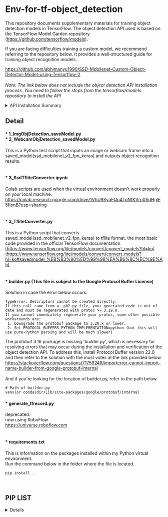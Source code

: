 # Env-for-tf-object_detection

This repository documents supplementary materials for training object detection models in TensorFlow. The object detection API used is based on the TensorFlow Model Garden repository (https://github.com/tensorflow/models).<br>

If you are facing difficulties training a custom model, we recommend referring to the repository below. It provides a well-structured guide for training object recognition models.<br>

https://github.com/abhimanyu1990/SSD-Mobilenet-Custom-Object-Detector-Model-using-Tensorflow-2<br><br>
*Note: The link below does not include the object detection API installation process. You need to follow the steps from the tensorflow/models repository to install the API* <br>
<details>
<summary> API Installation Summary</summary>
The Process is: <br>
&nbsp;&nbsp;1. Build models/research/object_detection/protos using protoc.<br>
&nbsp;&nbsp;2. Move models/research/object_detection/packages/tf2/setup.py to the research directory.<br>
&nbsp;&nbsp;3. Install the package using pip.<br><br>
</details>


## Detail

#### * 1_ImgObjDetection_saveModel.py <br> * 2_WebcamObjDetection_savedModel.py
This is a Python test script that inputs an image or webcam frame into a saved_model(ssd_mobilenet_v2_fpn_keras) and outputs object recognition results. <br><br>

#### * 3_SsdTfliteConverter.ipynb
Colab scripts are used when the virtual environment doesn't work properly on your local machine.<br>
https://colab.research.google.com/drive/1VhU9SyaFQn4ToNfKVrn0SdHglE5fionB?usp=sharing
<br><br>

#### * 3_TfliteConverter.py <br>
This is a Python script that converts saved_model(ssd_mobilenet_v2_fpn_keras) to tflite format. the most basic code provided in the official TensorFlow documentation.<br>
[https://www.tensorflow.org/lite/models/convert/convert_models?hl=ko](https://www.tensorflow.org/lite/models/convert/convert_models?hl=ko#savedmodel_%EB%B3%80%ED%99%98%EA%B6%8C%EC%9E%A5)
<br><br>

#### * builder.py **(This file is subject to the Google Protocol Buffer License)**<br>
Solution in case the error below occurs:
```
TypeError: Descriptors cannot be created directly.
If this call came from a _pb2.py file, your generated code is out of date and must be regenerated with protoc >= 3.19.0.
If you cannot immediately regenerate your protos, some other possible workarounds are:
 1. Downgrade the protobuf package to 3.20.x or lower.
 2. Set PROTOCOL_BUFFERS_PYTHON_IMPLEMENTATION=python (but this will use pure-Python parsing and will be much slower)
```
The protobuf 3.16 package is missing 'builder.py', which is necessary for resolving errors that may occur during the installation and verification of the object detection API. To address this, install Protocol Buffer version 22.0 and then refer to the solution with the most votes at the link provided below.
https://stackoverflow.com/questions/71759248/importerror-cannot-import-name-builder-from-google-protobuf-internal<br><br>
And if you're looking for the location of builder.py, refer to the path below.
```
# Path of builder.py
venv(or conda)dir/Lib/site-packages/google/protobuf/internal
```


#### * generate_tfrecord.py 
deprecated.
<br>now using RoboFlow<br>
https://universe.roboflow.com<br><br>

#### * requirements.txt 
This is information on the packages installed within my Python virtual environment.<br>
Run the command below in the folder where the file is located.
```
pip install .
```
<br>


## PIP LIST
<details>
 
## PIP LIST (package/version)
Package                       Version
absl-py                       1.4.0<br>
apache-beam                   2.46.0<br>
astor                         0.8.1<br>
astunparse                    1.6.3<br>
avro-python3                  1.10.2<br>
bleach                        6.0.0<br>
cachetools                    4.2.4<br>
certifi                       2024.2.2<br>
charset-normalizer            3.3.2<br>
click                         8.1.7<br>
cloudpickle                   2.2.1<br>
colorama                      0.4.6<br>
contextlib2                   21.6.0<br>
crcmod                        1.7<br>
cycler                        0.11.0<br>
Cython                        3.0.10<br>
dill                          0.3.1.1<br>
dm-tree                       0.1.8<br>
dnspython                     2.3.0<br>
docopt                        0.6.2<br>
etils                         0.9.0<br>
fastavro                      1.8.0<br>
fasteners                     0.19<br>
flatbuffers                   24.3.25<br>
fonttools                     4.38.0<br>
gast                          0.3.3<br>
gin-config                    0.5.0<br>
google-api-core               2.19.0<br>
google-api-python-client      2.128.0<br>
google-auth                   2.30.0<br>
google-auth-httplib2          0.2.0<br>
google-auth-oauthlib          0.4.6<br>
google-pasta                  0.2.0<br>
googleapis-common-protos      1.63.0<br>
grpcio                        1.62.2<br>
h5py                          3.8.0<br>
hdfs                          2.7.3<br>
httplib2                      0.21.0<br>
idna                          3.7<br>
immutabledict                 2.2.5<br>
importlib-metadata            6.7.0<br>
importlib-resources           5.12.0<br>
joblib                        1.3.2<br>
kaggle                        1.6.12<br>
keras                         2.10.0<br>
Keras-Applications            1.0.8<br>
Keras-Preprocessing           1.1.2<br>
kiwisolver                    1.4.5<br>
labelImg                      1.8.6<br>
libclang                      18.1.1<br>
lvis                          0.5.3<br>
lxml                          5.2.1<br>
Markdown                      3.4.4<br>
MarkupSafe                    2.1.5<br>
matplotlib                    3.5.3<br>
numpy                         1.21.6<br>
oauth2client                  4.1.3<br>
oauthlib                      3.2.2<br>
object-detection              0.1<br>
objsize                       0.6.1<br>
opencv-python                 4.9.0.80<br>
opencv-python-headless        4.9.0.80<br>
opt-einsum                    3.3.0<br>
orjson                        3.9.7<br>
packaging                     24.0<br>
pandas                        1.1.5<br>
Pillow                        9.5.0<br>
pip                           24.0<br>
portalocker                   2.7.0<br>
promise                       2.3<br>
proto-plus                    1.23.0<br>
protobuf                      3.19.6<br>
psutil                        5.9.8<br>
py-cpuinfo                    9.0.0<br>
pyarrow                       9.0.0<br>
pyasn1                        0.5.1<br>
pyasn1-modules                0.3.0<br>
pycocotools                   2.0<br>
pydot                         1.4.2<br>
pymongo                       3.13.0<br>
pyparsing                     2.4.7<br>
PyQt5                         5.15.10<br>
PyQt5-Qt5                     5.15.2<br>
PyQt5-sip                     12.13.0<br>
python-dateutil               2.9.0.post0<br>
python-slugify                8.0.4<br>
pytz                          2024.1<br>
pywin32                       306<br>
PyYAML                        5.4.1<br>
regex                         2024.4.16<br>
requests                      2.31.0<br>
requests-oauthlib             2.0.0<br>
rsa                           4.9<br>
sacrebleu                     2.2.0<br>
scikit-learn                  1.0.2<br>
scipy                         1.4.1<br>
sentencepiece                 0.2.0<br>
seqeval                       1.2.2<br>
setuptools                    68.0.0<br>
six                           1.16.0<br>
tabulate                      0.9.0<br>
tensorboard                   2.11.2<br>
tensorboard-data-server       0.6.1<br>
tensorboard-plugin-wit        1.8.1<br>
tensorflow                    2.10.1<br>
tensorflow-addons             0.19.0<br>
tensorflow-datasets           4.8.2<br>
tensorflow-estimator          2.10.0<br>
tensorflow-gpu                2.10.1<br>
tensorflow-gpu-estimator      2.1.0<br>
tensorflow-hub                0.16.0<br>
tensorflow-io                 0.31.0<br>
tensorflow-io-gcs-filesystem  0.31.0<br>
tensorflow-metadata           1.12.0<br>
tensorflow-model-optimization 0.7.3<br>
tensorflow-text               2.10.0<br>
termcolor                     2.3.0<br>
text-unidecode                1.3<br>
tf-models-official            2.10.1<br>
tf-slim                       1.1.0<br>
threadpoolctl                 3.1.0<br>
toml                          0.10.2<br>
tqdm                          4.66.4<br>
typeguard                     2.13.3<br>
typing_extensions             4.7.1<br>
uritemplate                   4.1.1<br>
urllib3                       1.26.7<br>
webencodings                  0.5.1<br>
Werkzeug                      2.2.3<br>
wheel                         0.42.0<br>
wrapt                         1.16.0<br>
zipp                          3.15.0<br>
zstandard                     0.21.0<br>

</details>
